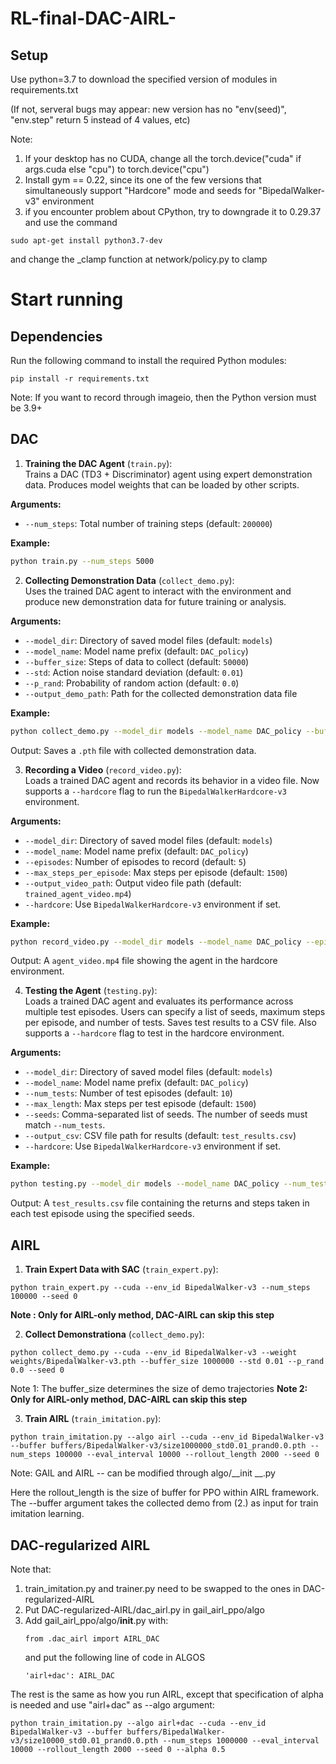 # RL-final-DAC-AIRL-
## Setup
Use python=3.7 to download the specified version of modules in requirements.txt

(If not, serveral bugs may appear: new version has no "env(seed)", "env.step" return 5 instead of 4 values, etc)

Note:
1. If your desktop has no CUDA, change all the torch.device("cuda" if args.cuda else "cpu") to torch.device("cpu")
2. Install gym == 0.22, since its one of the few versions that simultaneously support "Hardcore" mode and seeds for "BipedalWalker-v3" environment
3. if you encounter problem about CPython, try to downgrade it to 0.29.37 and use the command
```
sudo apt-get install python3.7-dev
```
and change the _clamp function at network/policy.py to clamp


# Start running
## Dependencies

Run the following command to install the required Python modules:
```
pip install -r requirements.txt
```
Note: If you want to record through imageio, then the Python version must be 3.9+

## DAC

1. **Training the DAC Agent** (`train.py`):  
   Trains a DAC (TD3 + Discriminator) agent using expert demonstration data. Produces model weights that can be loaded by other scripts.

**Arguments:**
- `--num_steps`: Total number of training steps (default: `200000`)

**Example:**
```bash
python train.py --num_steps 5000
```

2. **Collecting Demonstration Data** (`collect_demo.py`):  
   Uses the trained DAC agent to interact with the environment and produce new demonstration data for future training or analysis.

**Arguments:**
- `--model_dir`: Directory of saved model files (default: `models`)
- `--model_name`: Model name prefix (default: `DAC_policy`)
- `--buffer_size`: Steps of data to collect (default: `50000`)
- `--std`: Action noise standard deviation (default: `0.01`)
- `--p_rand`: Probability of random action (default: `0.0`)
- `--output_demo_path`: Path for the collected demonstration data file

**Example:**
```bash
python collect_demo.py --model_dir models --model_name DAC_policy --buffer_size 50000 --std 0.01 --p_rand 0.0 --output_demo_path demo_collection/my_demo.pth
```

Output: Saves a `.pth` file with collected demonstration data.

3. **Recording a Video** (`record_video.py`):  
   Loads a trained DAC agent and records its behavior in a video file. Now supports a `--hardcore` flag to run the `BipedalWalkerHardcore-v3` environment.

**Arguments:**
- `--model_dir`: Directory of saved model files (default: `models`)
- `--model_name`: Model name prefix (default: `DAC_policy`)
- `--episodes`: Number of episodes to record (default: `5`)
- `--max_steps_per_episode`: Max steps per episode (default: `1500`)
- `--output_video_path`: Output video file path (default: `trained_agent_video.mp4`)
- `--hardcore`: Use `BipedalWalkerHardcore-v3` environment if set.

**Example:**
```bash
python record_video.py --model_dir models --model_name DAC_policy --episodes 2 --max_steps_per_episode 1000 --output_video_path agent_video.mp4 --hardcore
```

Output: A `agent_video.mp4` file showing the agent in the hardcore environment.

4. **Testing the Agent** (`testing.py`):  
   Loads a trained DAC agent and evaluates its performance across multiple test episodes. Users can specify a list of seeds, maximum steps per episode, and number of tests. Saves test results to a CSV file. Also supports a `--hardcore` flag to test in the hardcore environment.

**Arguments:**
- `--model_dir`: Directory of saved model files (default: `models`)
- `--model_name`: Model name prefix (default: `DAC_policy`)
- `--num_tests`: Number of test episodes (default: `10`)
- `--max_length`: Max steps per test episode (default: `1500`)
- `--seeds`: Comma-separated list of seeds. The number of seeds must match `--num_tests`.
- `--output_csv`: CSV file path for results (default: `test_results.csv`)
- `--hardcore`: Use `BipedalWalkerHardcore-v3` environment if set.

**Example:**
```bash
python testing.py --model_dir models --model_name DAC_policy --num_tests 3 --max_length 1000 --seeds 0,10,42 --hardcore --output_csv test_results.csv
```

Output: A `test_results.csv` file containing the returns and steps taken in each test episode using the specified seeds.


## AIRL

1. **Train Expert Data with SAC** (`train_expert.py`):
```
python train_expert.py --cuda --env_id BipedalWalker-v3 --num_steps 100000 --seed 0
```
**Note : Only for AIRL-only method, DAC-AIRL can skip this step**

2. **Collect Demonstrationa** (`collect_demo.py`):
```
python collect_demo.py --cuda --env_id BipedalWalker-v3 --weight weights/BipedalWalker-v3.pth --buffer_size 1000000 --std 0.01 --p_rand 0.0 --seed 0
```
Note 1: The buffer_size determines the size of demo trajectories
**Note 2: Only for AIRL-only method, DAC-AIRL can skip this step**

3. **Train AIRL** (`train_imitation.py`):
```
python train_imitation.py --algo airl --cuda --env_id BipedalWalker-v3 --buffer buffers/BipedalWalker-v3/size1000000_std0.01_prand0.0.pth --num_steps 100000 --eval_interval 10000 --rollout_length 2000 --seed 0
```

Note: GAIL and AIRL -- can be modified through algo/__init  __.py

Here the rollout_length is the size of buffer for PPO within AIRL framework. The --buffer argument takes the collected demo from (2.) as input for train imitation learning.

## DAC-regularized AIRL

Note that:
1. train_imitation.py and trainer.py need to be swapped to the ones in DAC-regularized-AIRL
2. Put DAC-regularized-AIRL/dac_airl.py in gail_airl_ppo/algo
3. Add gail_airl_ppo/algo/__init__.py with:
   ```
   from .dac_airl import AIRL_DAC
   ```
   and put the following line of code in ALGOS
   ```
   'airl+dac': AIRL_DAC
   ```
   
The rest is the same as how you run AIRL, except that specification of alpha is needed and use "airl+dac" as --algo argument:

```
python train_imitation.py --algo airl+dac --cuda --env_id BipedalWalker-v3 --buffer buffers/BipedalWalker-v3/size10000_std0.01_prand0.0.pth --num_steps 1000000 --eval_interval 10000 --rollout_length 2000 --seed 0 --alpha 0.5
```




